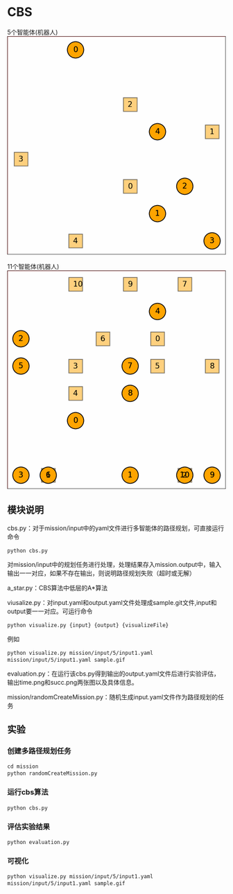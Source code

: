 # CBS
5个智能体(机器人)
![Success](results/example2.gif)


11个智能体(机器人)
![Failure](results/example1.gif)


## 模块说明


cbs.py：对于mission/input中的yaml文件进行多智能体的路径规划，可直接运行命令
```
python cbs.py
```
对mission/input中的规划任务进行处理，处理结果存入mission.output中，输入输出一一对应，如果不存在输出，则说明路径规划失败（超时或无解）

a_star.py：CBS算法中低层的A*算法

viusalize.py：对input.yaml和output.yaml文件处理成sample.git文件,input和output要一一对应。可运行命令
```
python visualize.py {input} {output} {visualizeFile}
```
例如
```
python visualize.py mission/input/5/input1.yaml mission/input/5/input1.yaml sample.gif
```

evaluation.py：在运行该cbs.py得到输出的output.yaml文件后进行实验评估，输出time.png和succ.png两张图以及具体信息。

mission/randomCreateMission.py：随机生成input.yaml文件作为路径规划的任务




## 实验
### 创建多路径规划任务
```
cd mission
python randomCreateMission.py
```
### 运行cbs算法
```
python cbs.py
```
### 评估实验结果
```
python evaluation.py
```
### 可视化
```
python visualize.py mission/input/5/input1.yaml mission/input/5/input1.yaml sample.gif
```

